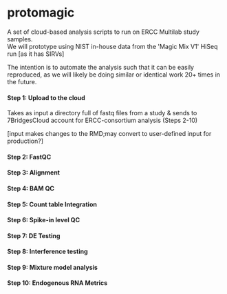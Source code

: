 # protomagic
A set of cloud-based analysis scripts to run on ERCC Multilab study samples.  
We will prototype using NIST in-house data from the 'Magic Mix V1' HiSeq run [as it has SIRVs]

The intention is to automate the analysis such that it can be easily reproduced, as we will likely be doing similar or identical work 20+ times in the future.  

#### Step 1:  Upload to the cloud
  Takes as input a directory full of fastq files from a study & sends to 7BridgesCloud account for ERCC-consortium analysis (Steps 2-10)<p>
[input makes changes to the RMD;may convert to user-defined input for production?]

#### Step 2:  FastQC
#### Step 3:  Alignment
#### Step 4:  BAM QC 
#### Step 5:  Count table Integration 
#### Step 6:  Spike-in level QC
#### Step 7:  DE Testing
#### Step 8:  Interference testing
#### Step 9:  Mixture model analysis
#### Step 10:  Endogenous RNA Metrics
